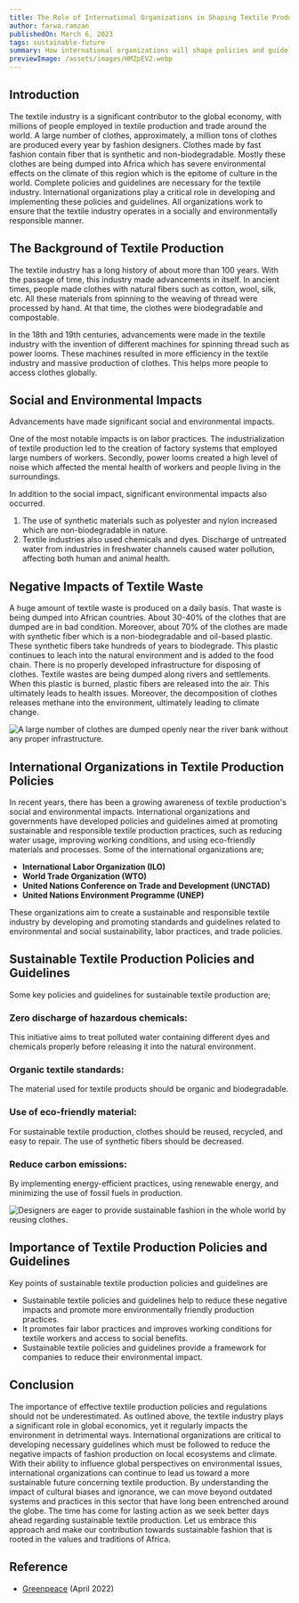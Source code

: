 ```yaml
---
title: The Role of International Organizations in Shaping Textile Production Policies and Guidelines
author: farwa.ramzan
publishedOn: March 6, 2023
tags: sustainable-future
summary: How international organizations will shape policies and guidelines in Europe? Explore more with Larry Rowbs Foundation.
previewImage: /assets/images/HMZpEV2.webp
---
```


## Introduction

The textile industry is a significant contributor to the global economy, with millions of people employed in textile production and trade around the world. A large number of clothes, approximately, a million tons of clothes are produced every year by fashion designers. Clothes made by fast fashion contain fiber that is synthetic and non-biodegradable. Mostly these clothes are being dumped into Africa which has severe environmental effects on the climate of this region which is the epitome of culture in the world. Complete policies and guidelines are necessary for the textile industry. International organizations play a critical role in developing and implementing these policies and guidelines. All organizations work to ensure that the textile industry operates in a socially and environmentally responsible manner.

## The Background of Textile Production

The textile industry has a long history of about more than 100 years. With the passage of time, this industry made advancements in itself. In ancient times, people made clothes with natural fibers such as cotton, wool, silk, etc. All these materials from spinning to the weaving of thread were processed by hand. At that time, the clothes were biodegradable and compostable.

In the 18th and 19th centuries, advancements were made in the textile industry with the invention of different machines for spinning thread such as power looms. These machines resulted in more efficiency in the textile industry and massive production of clothes. This helps more people to access clothes globally.

## Social and Environmental Impacts

Advancements have made significant social and environmental impacts.

One of the most notable impacts is on labor practices. The industrialization of textile production led to the creation of factory systems that employed large numbers of workers. Secondly, power looms created a high level of noise which affected the mental health of workers and people living in the surroundings.

In addition to the social impact, significant environmental impacts also occurred.

1. The use of synthetic materials such as polyester and nylon increased which are non-biodegradable in nature.
2. Textile industries also used chemicals and dyes. Discharge of untreated water from industries in freshwater channels caused water pollution, affecting both human and animal health.

## Negative Impacts of Textile Waste

A huge amount of textile waste is produced on a daily basis. That waste is being dumped into African countries. About 30-40% of the clothes that are dumped are in bad condition. Moreover, about 70% of the clothes are made with synthetic fiber which is a non-biodegradable and oil-based plastic. These synthetic fibers take hundreds of years to biodegrade. This plastic continues to leach into the natural environment and is added to the food chain. There is no properly developed infrastructure for disposing of clothes. Textile wastes are being dumped along rivers and settlements. When this plastic is burned, plastic fibers are released into the air. This ultimately leads to health issues. Moreover, the decomposition of clothes releases methane into the environment, ultimately leading to climate change.

![A large number of clothes are dumped openly near the river bank without any proper infrastructure.](/assets/images/HMZpEV2.webp)

## International Organizations in Textile Production Policies

In recent years, there has been a growing awareness of textile production's social and environmental impacts. International organizations and governments have developed policies and guidelines aimed at promoting sustainable and responsible textile production practices, such as reducing water usage, improving working conditions, and using eco-friendly materials and processes. Some of the international organizations are;

-   **International Labor Organization (ILO)**
-   **World Trade Organization (WTO)**
-   **United Nations Conference on Trade and Development (UNCTAD)**
-   **United Nations Environment Programme (UNEP)**

These organizations aim to create a sustainable and responsible textile industry by developing and promoting standards and guidelines related to environmental and social sustainability, labor practices, and trade policies.

## Sustainable Textile Production Policies and Guidelines

Some key policies and guidelines for sustainable textile production are;

### Zero discharge of hazardous chemicals:

This initiative aims to treat polluted water containing different dyes and chemicals properly before releasing it into the natural environment.

### Organic textile standards:

The material used for textile products should be organic and biodegradable.

### Use of eco-friendly material:

For sustainable textile production, clothes should be reused, recycled, and easy to repair. The use of synthetic fibers should be decreased.

### Reduce carbon emissions:

By implementing energy-efficient practices, using renewable energy, and minimizing the use of fossil fuels in production.

![Designers are eager to provide sustainable fashion in the whole world by reusing clothes.](/assets/images/HMtSG9t.webp)

## Importance of Textile Production Policies and Guidelines

Key points of sustainable textile production policies and guidelines are

-   Sustainable textile policies and guidelines help to reduce these negative impacts and promote more environmentally friendly production practices.
-   It promotes fair labor practices and improves working conditions for textile workers and access to social benefits.
-   Sustainable textile policies and guidelines provide a framework for companies to reduce their environmental impact.

## Conclusion

The importance of effective textile production policies and regulations should not be underestimated. As outlined above, the textile industry plays a significant role in global economics, yet it regularly impacts the environment in detrimental ways. International organizations are critical to developing necessary guidelines which must be followed to reduce the negative impacts of fashion production on local ecosystems and climate. With their ability to influence global perspectives on environmental issues, international organizations can continue to lead us toward a more sustainable future concerning textile production. By understanding the impact of cultural biases and ignorance, we can move beyond outdated systems and practices in this sector that have long been entrenched around the globe. The time has come for lasting action as we seek better days ahead regarding sustainable textile production. Let us embrace this approach and make our contribution towards sustainable fashion that is rooted in the values and traditions of Africa.

## Reference

-   [Greenpeace](https://www.greenpeace.org/static/planet4-international-stateless/2022/04/9f50d3de-greenpeace-germany-poisoned-fast-fashion-briefing-factsheet-april-2022.pdf) (April 2022)
